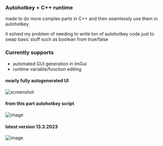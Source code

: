 ### Autohotkey + C++ runtime
made to do more complex parts in C++ and then seamlessly use them in autohotkey

it solved my problem of needing to write ton of autohotkey code just to swap basic stuff such as boolean from true/false


### Currently supports
- automated GUI generation in ImGui
- runtime variable/function editing

#### nearly fully autogenerated UI
![screenshot](https://user-images.githubusercontent.com/47034446/180777929-a969358f-989f-4c97-9306-8b86780521ff.png)
#### from this part autohotkey script
![image](https://user-images.githubusercontent.com/47034446/180778277-ddc94dbb-90c6-4a7f-8c34-0cad2bbe938d.png)
#### latest version 13.3.2023
![image](https://user-images.githubusercontent.com/47034446/224603378-54b82af3-e18a-45e2-923c-6d09a801f290.png)
